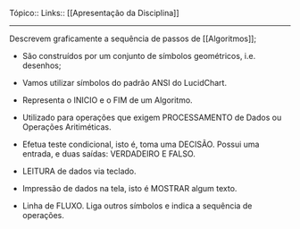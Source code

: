 Tópico::
Links:: [[Apresentação da Disciplina]]

---
Descrevem graficamente a sequência de passos de  [[Algoritmos]];  

- São construídos por um conjunto de símbolos geométricos, i.e. desenhos;  
- Vamos utilizar símbolos do padrão ANSI do LucidChart.

- Representa o INICIO e o FIM de um  Algoritmo.  
- Utilizado para operações que exigem PROCESSAMENTO de Dados ou Operações  Aritiméticas.  
- Efetua teste condicional, isto é, toma uma  DECISÃO. Possui uma entrada, e duas saídas: VERDADEIRO E FALSO.
- LEITURA de dados via teclado.  
-  Impressão de dados na tela, isto  é MOSTRAR algum texto.  
- Linha de FLUXO. Liga outros símbolos e  indica a sequência de operações.